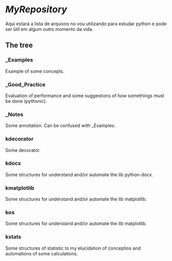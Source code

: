 # *MyRepository*

Aqui estará a lista de arquivos no vou utilizando para estudar python e
pode ser útil em algum outro momento da vida.

## The tree
### _Examples
Example of some concepts.

### _Good_Practice
Evaluation of performance and some suggestions of how somethings must be done (pythonic).

### _Notes
Some annotation. Can be confused with _Examples.

### kdecorator
Some decorator.

### kdocx
Some structures for understand and/or automate the lib python-docx.

### kmatplotlib
Some structures for understand and/or automate the lib matplotlib.

### kos
Some structures for understand and/or automate the lib matplotlib.

### kstats
Some structures of statistic to my elucidation of conceptios and automations of some calculations.
